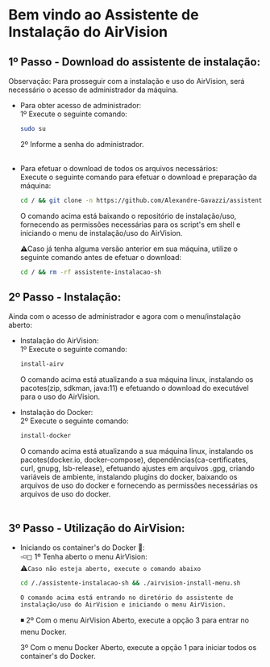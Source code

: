 # Bem vindo ao Assistente de Instalação do AirVision

## 1º Passo - Download do assistente de instalação:

Observação: Para prosseguir com a instalação e uso do AirVision, será necessário o acesso de administrador da máquina.

- Para obter acesso de administrador: <br>
  1º Execute o seguinte comando:

  ```sh
  sudo su
  ```

  2º Informe a senha do administrador. <br> <br>

- Para efetuar o download de todos os arquivos necessários: <br>
  Execute o seguinte comando para efetuar o download e preparação da máquina:

  ```sh
  cd / && git clone -n https://github.com/Alexandre-Gavazzi/assistente-instalacao-sh.git && cd /./assistente-instalacao-sh && git checkout main airvision-install-menu.sh && git checkout main includes && chmod +x airvision-install-menu.sh && chmod +x includes/* && cd /./assistente-instalacao-sh && ./airvision-install-menu.sh
  ```

  O comando acima está baixando o repositório de instalação/uso, fornecendo as permissões necessárias para os script's em shell e iniciando o menu de instalação/uso do AirVision. <br>

  ⚠Caso já tenha alguma versão anterior em sua máquina, utilize o seguinte comando antes de efetuar o download:

  ```sh
  cd / && rm -rf assistente-instalacao-sh
  ```

## 2º Passo - Instalação:

Ainda com o acesso de administrador e agora com o menu/instalação aberto: <br>

- Instalação do AirVision: <br>
  1º Execute o seguinte comando:

  ```sh
  install-airv
  ```

  O comando acima está atualizando a sua máquina linux, instalando os pacotes(zip, sdkman, java:11) e efetuando o download do executável para o uso do AirVision.

- Instalação do Docker: <br>
  2º Execute o seguinte comando:

  ```sh
  install-docker
  ```

  O comando acima está atualizando a sua máquina linux, instalando os pacotes(docker.io, docker-compose), dependências(ca-certificates, curl, gnupg, lsb-release), efetuando ajustes em arquivos .gpg, criando variáveis de ambiente, instalando plugins do docker, baixando os arquivos de uso do docker e fornecendo as permissões necessárias os arquivos de uso do docker. <br> <br>

## 3º Passo - Utilização do AirVision:

- Iniciando os container's do Docker 🐳: <br>
  ▫◽◻ 1️º Tenha aberto o menu AirVision: <br>
  ⚠`Caso não esteja aberto, execute o comando abaixo`

  ```sh
  cd /./assistente-instalacao-sh && ./airvision-install-menu.sh
  ```

  `O comando acima está entrando no diretório do assistente de instalação/uso do AirVision e iniciando o menu AirVision.` <br>

  ◾ 2º Com o menu AirVision Aberto, execute a opção 3 para entrar no menu Docker. <br>

  3º Com o menu Docker Aberto, execute a opção 1 para iniciar todos os container's do Docker. <br>